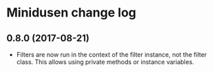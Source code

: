 # Minidusen change log

## 0.8.0 (2017-08-21)

- Filters are now run in the context of the filter instance, not the filter class. This allows using private methods or instance variables.
